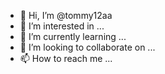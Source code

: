 - 👋 Hi, I’m @tommy12aa
- 👀 I’m interested in ...
- 🌱 I’m currently learning ...
- 💞️ I’m looking to collaborate on ...
- 📫 How to reach me ...

<!---
tommy12aa/tommy12aa is a ✨ special ✨ repository because its `README.md` (this file) appears on your GitHub profile.
You can click the Preview link to take a look at your changes.
--->
